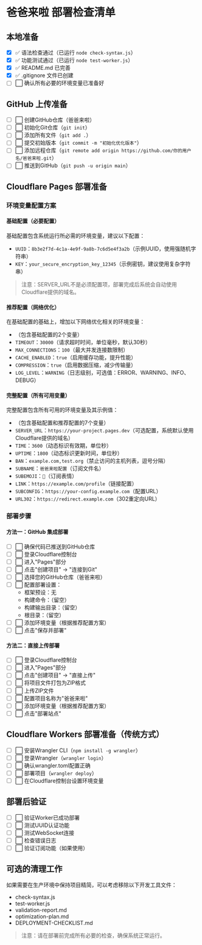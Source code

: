 # 爸爸来啦 部署检查清单

## 本地准备

- [x] ✅ 语法检查通过（已运行 `node check-syntax.js`）
- [x] ✅ 功能测试通过（已运行 `node test-worker.js`）
- [x] ✅ README.md 已完善
- [x] ✅ .gitignore 文件已创建
- [ ] ⬜ 确认所有必要的环境变量已准备好

## GitHub 上传准备

- [ ] ⬜ 创建GitHub仓库（爸爸来啦）
- [ ] ⬜ 初始化Git仓库（`git init`）
- [ ] ⬜ 添加所有文件（`git add .`）
- [ ] ⬜ 提交初始版本（`git commit -m "初始化优化版本"`）
- [ ] ⬜ 添加远程仓库（`git remote add origin https://github.com/你的用户名/爸爸来啦.git`）
- [ ] ⬜ 推送到GitHub（`git push -u origin main`）

## Cloudflare Pages 部署准备

### 环境变量配置方案

#### 基础配置（必要配置）

基础配置包含系统运行所必需的环境变量，建议以下配置：

- `UUID`：`8b3e2f7d-4c1a-4e9f-9a8b-7c6d5e4f3a2b`（示例UUID，使用强随机字符串）
- `KEY`：`your_secure_encryption_key_12345`（示例密钥，建议使用复杂字符串）

> 注意：SERVER_URL不是必须配置项，部署完成后系统会自动使用Cloudflare提供的域名。

#### 推荐配置（网络优化）

在基础配置的基础上，增加以下网络优化相关的环境变量：

- （包含基础配置的2个变量）
- `TIMEOUT`：`30000`（请求超时时间，单位毫秒，默认30秒）
- `MAX_CONNECTIONS`：`100`（最大并发连接数限制）
- `CACHE_ENABLED`：`true`（启用缓存功能，提升性能）
- `COMPRESSION`：`true`（启用数据压缩，减少传输量）
- `LOG_LEVEL`：`WARNING`（日志级别，可选值：ERROR、WARNING、INFO、DEBUG）

#### 完整配置（所有可用变量）

完整配置包含所有可用的环境变量及其示例值：

- （包含基础配置和推荐配置的7个变量）
- `SERVER_URL`：`https://your-project.pages.dev`（可选配置，系统默认使用Cloudflare提供的域名）
- `TIME`：`3600`（动态标识有效期，单位秒）
- `UPTIME`：`1800`（动态标识更新时间，单位秒）
- `BAN`：`example.com,test.org`（禁止访问的主机列表，逗号分隔）
- `SUBNAME`：`爸爸来啦配置`（订阅文件名）
- `SUBEMOJI`：`🚀`（订阅表情）
- `LINK`：`https://example.com/profile`（链接配置）
- `SUBCONFIG`：`https://your-config.example.com`（配置URL）
- `URL302`：`https://redirect.example.com`（302重定向URL）

### 部署步骤

#### 方法一：GitHub 集成部署
- [ ] ⬜ 确保代码已推送到GitHub仓库
- [ ] ⬜ 登录Cloudflare控制台
- [ ] ⬜ 进入"Pages"部分
- [ ] ⬜ 点击"创建项目" → "连接到Git"
- [ ] ⬜ 选择您的GitHub仓库（爸爸来啦）
- [ ] ⬜ 配置部署设置：
  - 框架预设：无
  - 构建命令：（留空）
  - 构建输出目录：（留空）
  - 根目录：（留空）
- [ ] ⬜ 添加环境变量（根据推荐配置方案）
- [ ] ⬜ 点击"保存并部署"

#### 方法二：直接上传部署
- [ ] ⬜ 登录Cloudflare控制台
- [ ] ⬜ 进入"Pages"部分
- [ ] ⬜ 点击"创建项目" → "直接上传"
- [ ] ⬜ 将项目文件打包为ZIP格式
- [ ] ⬜ 上传ZIP文件
- [ ] ⬜ 配置项目名称为"爸爸来啦"
- [ ] ⬜ 添加环境变量（根据推荐配置方案）
- [ ] ⬜ 点击"部署站点"

## Cloudflare Workers 部署准备（传统方式）

- [ ] ⬜ 安装Wrangler CLI（`npm install -g wrangler`）
- [ ] ⬜ 登录Wrangler（`wrangler login`）
- [ ] ⬜ 确认wrangler.toml配置正确
- [ ] ⬜ 部署项目（`wrangler deploy`）
- [ ] ⬜ 在Cloudflare控制台设置环境变量

## 部署后验证

- [ ] ⬜ 验证Worker已成功部署
- [ ] ⬜ 测试UUID认证功能
- [ ] ⬜ 测试WebSocket连接
- [ ] ⬜ 检查错误日志
- [ ] ⬜ 验证订阅功能（如果使用）

## 可选的清理工作

如果需要在生产环境中保持项目精简，可以考虑移除以下开发工具文件：
- check-syntax.js
- test-worker.js
- validation-report.md
- optimization-plan.md
- DEPLOYMENT-CHECKLIST.md

> 注意：请在部署前完成所有必要的检查，确保系统正常运行。